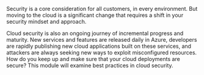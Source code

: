 Security is a core consideration for all customers, in every environment. But moving to the cloud is a significant change that requires a shift in your security mindset and approach. 

Cloud security is also an ongoing journey of incremental progress and maturity. New services and features are released daily in Azure, developers are rapidly publishing new cloud applications built on these services, and attackers are always seeking new ways to exploit misconfigured resources. How do you keep up and make sure that your cloud deployments are secure? This module will examine best practices in cloud security.